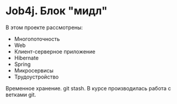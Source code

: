 # Job4j. Блок "мидл"

В этом проекте рассмотрены:
- Многопоточность
- Web
- Клиент-серверное приложение
- Hibernate
- Spring
- Микросервисы
- Трудоустройство

Временное хранение. git stash.
В курсе производилась работа с ветками git.